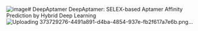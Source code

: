 ![image](https://github.com/user-attachments/assets/83dda077-7c0f-4ba9-a80e-e50b1c9887ea)# DeepAptamer
DeepAptamer: SELEX-based Aptamer Affinity Prediction by Hybrid Deep Learning
![Uploading 373729276-4491a891-d4ba-4854-937e-fb2f617a7e6b.png…]()

